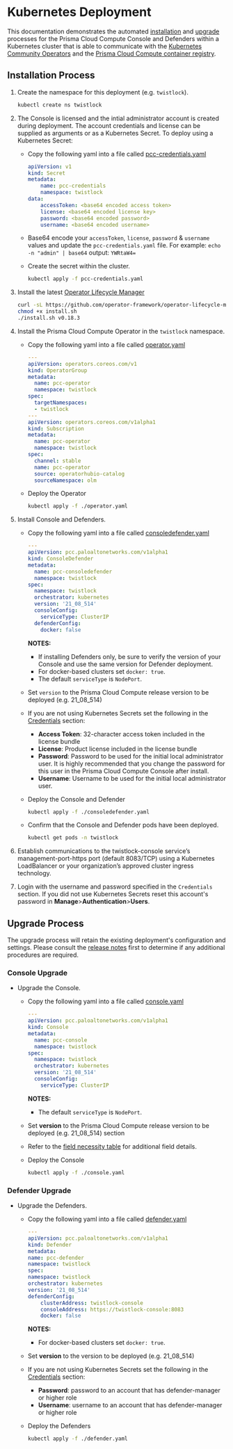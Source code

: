 # Kubernetes Deployment

This documentation demonstrates the automated [installation](#installation-process) and [upgrade](#upgrade-process) processes for the Prisma Cloud Compute Console and Defenders within a Kubernetes cluster that is able to communicate with the [Kubernetes Community Operators](https://github.com/k8s-operatorhub/community-operators/tree/main/operators) and the [Prisma Cloud Compute container registry](https://docs.prismacloudcompute.com/docs/compute_edition/install/twistlock_container_images.html).

## Installation Process
1. Create the namespace for this deployment (e.g. `twistlock`).
    ```bash
    kubectl create ns twistlock
    ```

2. The Console is licensed and the intial administrator account is created during deployment. The account credentials and license can be supplied as arguments or as a Kubernetes Secret. To deploy using a Kubernetes Secret:
    - Copy the following yaml into a file called [pcc-credentials.yaml](pcc-credentials.yaml)
    
        ```yaml
        apiVersion: v1
        kind: Secret
        metadata:
            name: pcc-credentials
            namespace: twistlock
        data:
            accessToken: <base64 encoded access token>
            license: <base64 encoded license key>
            password: <base64 encoded password>
            username: <base64 encoded username>
        ```
    
    - Base64 encode your `accessToken`, `license`, `password` & `username` values and update the `pcc-credentials.yaml` file. For example: ```echo -n "admin" | base64``` output: ```YWRtaW4=``` 
    
    - Create the secret within the cluster.
        ```bash
        kubectl apply -f pcc-credentials.yaml
        ```

3. Install the latest [Operator Lifecycle Manager](https://github.com/operator-framework/operator-lifecycle-manager/releases)
    ```bash
    curl -sL https://github.com/operator-framework/operator-lifecycle-manager/releases/download/v0.18.3/install.sh -o install.sh
    chmod +x install.sh
    ./install.sh v0.18.3
    ```

4. Install the Prisma Cloud Compute Operator in the `twistlock` namespace.
    - Copy the following yaml into a file called [operator.yaml](operator.yaml)
        ```yaml
        ---
        apiVersion: operators.coreos.com/v1
        kind: OperatorGroup
        metadata:
          name: pcc-operator
          namespace: twistlock
        spec:
          targetNamespaces:
          - twistlock
        ---
        apiVersion: operators.coreos.com/v1alpha1
        kind: Subscription
        metadata:
          name: pcc-operator
          namespace: twistlock
        spec:
          channel: stable
          name: pcc-operator
          source: operatorhubio-catalog
          sourceNamespace: olm
        ```
    - Deploy the Operator 
        ```bash
        kubectl apply -f ./operator.yaml
        ```

5. Install Console and Defenders.
    - Copy the following yaml into a file called [consoledefender.yaml](consoledefender.yaml)
        ```yaml
        --- 
        apiVersion: pcc.paloaltonetworks.com/v1alpha1
        kind: ConsoleDefender
        metadata:
          name: pcc-consoledefender
          namespace: twistlock
        spec:
          namespace: twistlock
          orchestrator: kubernetes
          version: '21_08_514'
          consoleConfig:
            serviceType: ClusterIP
          defenderConfig:
            docker: false
        ```
        **NOTES:**
        - If installing Defenders only, be sure to verify the version of your Console and use the same version for Defender deployment.
        - For docker-based clusters set `docker: true`.
        - The default `serviceType` is `NodePort`.
        
    - Set `version` to the Prisma Cloud Compute release version to be deployed (e.g. 21_08_514)

    - If you are not using Kubernetes Secrets set the following in the [Credentials](resource_spec.md) section: 
        - **Access Token**: 32-character access token included in the license bundle
        - **License**: Product license included in the license bundle
        - **Password**: Password to be used for the initial local administrator user. It is highly recommended that you change the password for this user in the Prisma Cloud Compute Console after install.
        - **Username**: Username to be used for the initial local administrator user.
          
    - Deploy the Console and Defender 
        ```bash
        kubectl apply -f ./consoledefender.yaml
        ```
   
    - Confirm that the Console and Defender pods have been deployed.
         ```bash
         kubectl get pods -n twistlock 
         ```

   
6. Establish communications to the twistlock-console service’s management-port-https port (default 8083/TCP) using a Kubernetes LoadBalancer or your organization’s approved cluster ingress technology. 
    
7. Login with the username and password specified in the `Credentials` section. If you did not use Kubernetes Secrets reset this account's password in **Manage**>**Authentication**>**Users**.

## Upgrade Process
The upgrade process will retain the existing deployment's configuration and settings. Please consult the [release notes](https://docs.prismacloudcompute.com/docs/releases/release-information/latest.html) first to determine if any additional procedures are required.  

### Console Upgrade
- Upgrade the Console.
    - Copy the following yaml into a file called [console.yaml](console.yaml)
        ```yaml
        ---
        apiVersion: pcc.paloaltonetworks.com/v1alpha1
        kind: Console
        metadata:
          name: pcc-console
          namespace: twistlock
        spec:
          namespace: twistlock
          orchestrator: kubernetes
          version: '21_08_514'
          consoleConfig:
            serviceType: ClusterIP
        ```
        **NOTES:**
        - The default `serviceType` is `NodePort`.
    
    - Set **version** to the Prisma Cloud Compute release version to be deployed (e.g. 21_08_514) section 
        
    - Refer to the [field necessity table](resource_spec.md) for additional field details.
    
    - Deploy the Console 
        ```bash
        kubectl apply -f ./console.yaml
        ```

### Defender Upgrade
 - Upgrade the Defenders.
    - Copy the following yaml into a file called [defender.yaml](defender.yaml)
        ```yaml
        ---
        apiVersion: pcc.paloaltonetworks.com/v1alpha1
        kind: Defender
        metadata:
        name: pcc-defender
        namespace: twistlock
        spec:
        namespace: twistlock
        orchestrator: kubernetes
        version: '21_08_514'
        defenderConfig:
            clusterAddress: twistlock-console
            consoleAddress: https://twistlock-console:8083
            docker: false
        ```    
        **NOTES:**
        - For docker-based clusters set `docker: true`.

    - Set **version** to the version to be deployed (e.g. 21_08_514)
        
    - If you are not using Kubernetes Secrets set the following in the [Credentials](resource_spec.md) section: 
        - **Password**: password to an account that has defender-manager or higher role
        - **Username**: username to an account that has defender-manager or higher role
    
    - Deploy the Defenders 
        ```bash
        kubectl apply -f ./defender.yaml
        ```
